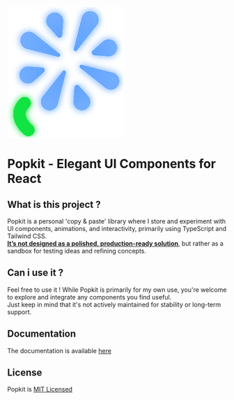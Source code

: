 ![Popkit Logo](./public/landing-logo.svg)

# Popkit - **Elegant UI Components for React**

## What is this project ?

Popkit is a personal 'copy & paste' library where I store and experiment with UI components, animations, and interactivity, primarily using TypeScript and Tailwind CSS.<br />
<u>**It’s not designed as a polished, production-ready solution**</u>, but rather as a sandbox for testing ideas and refining concepts.

## Can i use it ?

Feel free to use it ! While Popkit is primarily for my own use, you're welcome to explore and integrate any components you find useful. </br >
Just keep in mind that it's not actively maintained for stability or long-term support.

## Documentation

The documentation is available [here](https://www.popkit.dev/docs/overview)

## License

Popkit is [MIT Licensed](./LICENSE)
